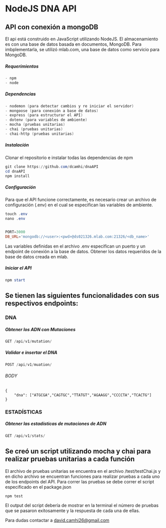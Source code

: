 # NodeJS DNA API


## API con conexión a mongoDB 

El api está construido en JavaScript utilizando NodeJS. El almacenamiento es con una base de datos basada en documentos, MongoDB. Para imbplementarla, se utilizó mlab.com, una base de datos como servicio para MongoDB.

##### Requerimientos

```powershell
- npm
- node
```

##### Dependencias

```powershell
- nodemon (para detectar cambios y re iniciar el servidor)
- mongoose (para conexión a base de datos)
- express (para estructurar el API)
- dotenv (para variables de ambiente)
- mocha (pruebas unitarias)
- chai (pruebas unitarias)
- chai-http (pruebas unitarias)
```

##### Instalación
Clonar el repositorio e instalar todas las dependencias de npm

```powershell
git clone https://github.com/dcamhi/dnaAPI
cd dnaAPI
npm install
```

##### Configuración

Para que el API funcione correctamente, es necesario crear un archivo de configuración (.env) en el cual se especifican las variables de ambiente.

```powershell
touch .env
nano .env


PORT=3000
DB_URL='mongodb://<user>:<pwd>@ds021326.mlab.com:21326/<db_name>'
```
Las variables definidas en el archivo .env especifican un puerto y un endpoint de conexión a la base de datos. Obtener los datos requeridos de la base de datos creada en mlab.

##### Iniciar el API

```powershell
npm start
```

## Se tienen las siguientes funcionalidades con sus respectivos endpoints:

### DNA

##### Obtener los ADN con Mutaciones

```powershell
GET /api/v1/mutation/
```

##### Validar e insertar el DNA 

```powershell
POST /api/v1/muation/ 
```
###### BODY
```
{
	"dna": ["ATGCGA","CAGTGC","TTATGT","AGAAGG","CCCCTA","TCACTG"]
}
```
### ESTADÍSTICAS

##### Obtener las estadísticas de mutaciones de ADN

```powershell
GET /api/v1/stats/
```

## Se creó un script utilizando mocha y chai para realizar pruebas unitarias a cada función

El archivo de pruebas unitarias se encuentra en el archivo /test/testChai.js y en dicho archivo se encuentran funciones para realizar pruebas a cada uno de los endpoints del API.
Para correr las pruebas se debe correr el script especificado en el package.json

```powershell
npm test
```
El output del script debería de mostrar en la terminal el número de pruebas que se pasaron exitosamente y la respuesta de cada una de ellas.
<br>

Para dudas contactar a [david.camhi26@gmail.com](mailto:david.camhi26@gmail.com)
